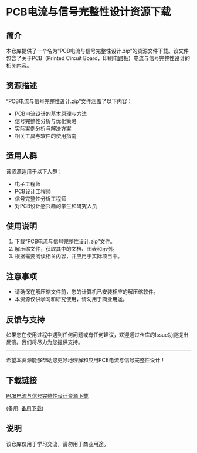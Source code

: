 # PCB电流与信号完整性设计资源下载

## 简介

本仓库提供了一个名为“PCB电流与信号完整性设计.zip”的资源文件下载。该文件包含了关于PCB（Printed Circuit Board，印刷电路板）电流与信号完整性设计的相关内容。

## 资源描述

“PCB电流与信号完整性设计.zip”文件涵盖了以下内容：

- PCB电流设计的基本原理与方法
- 信号完整性分析与优化策略
- 实际案例分析与解决方案
- 相关工具与软件的使用指南

## 适用人群

该资源适用于以下人群：

- 电子工程师
- PCB设计工程师
- 信号完整性分析工程师
- 对PCB设计感兴趣的学生和研究人员

## 使用说明

1. 下载“PCB电流与信号完整性设计.zip”文件。
2. 解压缩文件，获取其中的文档、图表和示例。
3. 根据需要阅读相关内容，并应用于实际项目中。

## 注意事项

- 请确保在解压缩文件前，您的计算机已安装相应的解压缩软件。
- 本资源仅供学习和研究使用，请勿用于商业用途。

## 反馈与支持

如果您在使用过程中遇到任何问题或有任何建议，欢迎通过仓库的Issue功能提出反馈。我们将尽力为您提供支持。

---

希望本资源能够帮助您更好地理解和应用PCB电流与信号完整性设计！

## 下载链接
[PCB电流与信号完整性设计资源下载](https://pan.quark.cn/s/37d18cd25773) 

(备用: [备用下载](https://pan.baidu.com/s/1Ir7gZmB4o_eu1G7E6Exl9A?pwd=oy4x))

## 说明

该仓库仅用于学习交流，请勿用于商业用途。
